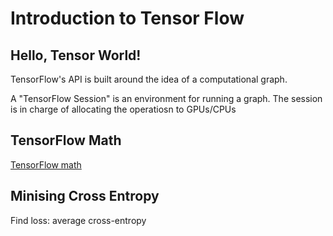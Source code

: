 # Introduction to Tensor Flow

## Hello, Tensor World!

TensorFlow's API is built around the idea of a computational graph.

A "TensorFlow Session" is an environment for running a graph. The session is in 
charge of allocating the operatiosn to GPUs/CPUs

## TensorFlow Math

[TensorFlow math](https://www.tensorflow.org/api_guides/python/math_ops)

## Minising Cross Entropy

Find loss: average cross-entropy 


